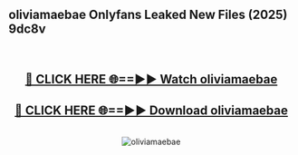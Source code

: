 <h2>oliviamaebae Onlyfans Leaked New Files (2025) 9dc8v</h2>
<br>
<div align="center">
<h2><a href="https://mediafiles.top/oliviamaebae&ref=git" rel="nofollow">🔴 CLICK HERE 🌐==►► Watch oliviamaebae</a></h2>
<h2><a href="https://mediafiles.top/oliviamaebae&ref=git" rel="nofollow">🔴 CLICK HERE 🌐==►► Download oliviamaebae</a></h2>
<br>
<a href="https://mediafiles.top/oliviamaebae&ref=git" rel="nofollow" data-target="animated-image.originalLink"><img src="https://i.ibb.co.com/xMMVF88/686577567.gif" alt="oliviamaebae" style="max-width: 100%; display: inline-block;" data-target="animated-image.originalImage"></a>
</div>
<br>
<br>